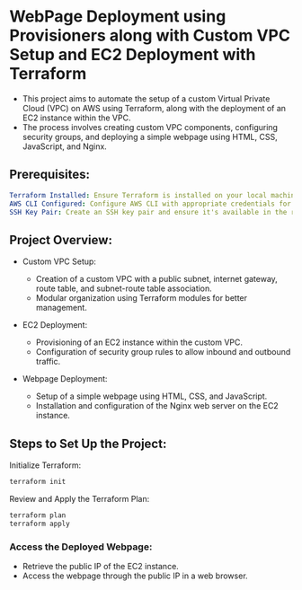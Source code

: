 # WebPage Deployment using Provisioners along with Custom VPC Setup and EC2 Deployment with Terraform
-  This project aims to automate the setup of a custom Virtual Private Cloud (VPC) on AWS using Terraform, along with the deployment of an EC2 instance within the VPC.
-  The process involves creating custom VPC components, configuring security groups, and deploying a simple webpage using HTML, CSS, JavaScript, and Nginx.

## Prerequisites:
```yaml
Terraform Installed: Ensure Terraform is installed on your local machine.
AWS CLI Configured: Configure AWS CLI with appropriate credentials for accessing AWS services.
SSH Key Pair: Create an SSH key pair and ensure it's available in the required regions.
```
## Project Overview:
-  Custom VPC Setup:
    -  Creation of a custom VPC with a public subnet, internet gateway, route table, and subnet-route table association.
    -  Modular organization using Terraform modules for better management.

-  EC2 Deployment:
    -  Provisioning of an EC2 instance within the custom VPC.
    -  Configuration of security group rules to allow inbound and outbound traffic.

-  Webpage Deployment:
    -  Setup of a simple webpage using HTML, CSS, and JavaScript.
    -  Installation and configuration of the Nginx web server on the EC2 instance.

## Steps to Set Up the Project:
Initialize Terraform:

```bash
terraform init
```
Review and Apply the Terraform Plan:

```bash
terraform plan
terraform apply
```
### Access the Deployed Webpage:

-  Retrieve the public IP of the EC2 instance.
-  Access the webpage through the public IP in a web browser.
